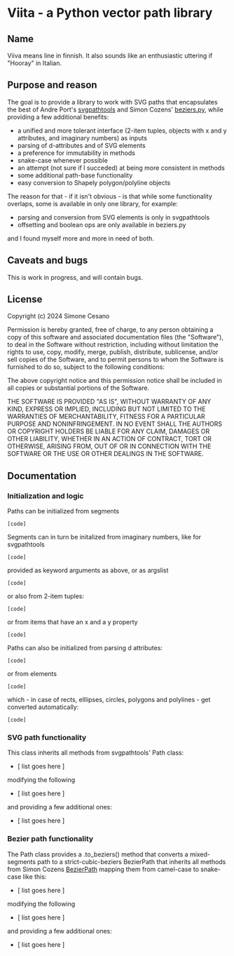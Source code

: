 # Viita - a Python vector path library

## Name

Viiva means line in finnish. It also sounds like an enthusiastic uttering if "Hooray" in Italian.

## Purpose and reason

The goal is to provide a library to work with SVG paths that encapsulates the best of Andre Port's [svgpathtools](https://github.com/mathandy/svgpathtools)
and Simon Cozens' [beziers.py](https://github.com/simoncozens/beziers.py), while providing a few additional benefits:

- a unified and more tolerant interface (2-item tuples, objects with x and y attributes, and imaginary numbers) as inputs
- parsing of d-attributes and of SVG elements
- a preference for immutability in methods 
- snake-case whenever possible
- an attempt (not sure if I succeded) at being more consistent in methods
- some additional path-base functionality
- easy conversion to Shapely polygon/polyline objects

The reason for that - if it isn't obvious - is that while some functionality overlaps, some is available in only one library, for example:

- parsing and conversion from SVG elements is only in svgpathtools
- offsetting and boolean ops are only available in beziers.py

and I found myself more and more in need of both.

## Caveats and bugs

This is work in progress, and will contain bugs. 

## License

Copyright (c) 2024 Simone Cesano

Permission is hereby granted, free of charge, to any person obtaining a copy
of this software and associated documentation files (the "Software"), to deal
in the Software without restriction, including without limitation the rights
to use, copy, modify, merge, publish, distribute, sublicense, and/or sell
copies of the Software, and to permit persons to whom the Software is
furnished to do so, subject to the following conditions:

The above copyright notice and this permission notice shall be included in all
copies or substantial portions of the Software.

THE SOFTWARE IS PROVIDED "AS IS", WITHOUT WARRANTY OF ANY KIND, EXPRESS OR
IMPLIED, INCLUDING BUT NOT LIMITED TO THE WARRANTIES OF MERCHANTABILITY,
FITNESS FOR A PARTICULAR PURPOSE AND NONINFRINGEMENT. IN NO EVENT SHALL THE
AUTHORS OR COPYRIGHT HOLDERS BE LIABLE FOR ANY CLAIM, DAMAGES OR OTHER
LIABILITY, WHETHER IN AN ACTION OF CONTRACT, TORT OR OTHERWISE, ARISING FROM,
OUT OF OR IN CONNECTION WITH THE SOFTWARE OR THE USE OR OTHER DEALINGS IN THE
SOFTWARE.

## Documentation

### Initialization and logic

Paths can be initialized from segments

    [code]

Segments can in turn be initalized from imaginary numbers, like for svgpathtools

    [code]

provided as keyword arguments as above, or as argslist

    [code]

or also from 2-item tuples:

    [code]

or from items that have an x and a y property 

    [code]

Paths can also be initialized from parsing d attributes:

    [code]

or from elements

    [code]

which - in case of rects, elllipses, circles, polygons and polylines - get converted automatically:

    [code]

### SVG path functionality

This class inherits all methods from svgpathtools' Path class:

- [ list goes here ]

modifying the following

- [ list goes here ]

and providing a few additional ones:

- [ list goes here ]


### Bezier path functionality

The Path class provides a .to_beziers() method that converts a mixed-segments path to a strict-cubic-beziers BezierPath
that inherits all methods from Simon Cozens [BezierPath](https://simoncozens.github.io/beziers.py/source/beziers.path.html)
mapping them from camel-case to snake-case like this:

- [ list goes here ]

modifying the following

- [ list goes here ]

and providing a few additional ones:

- [ list goes here ]
